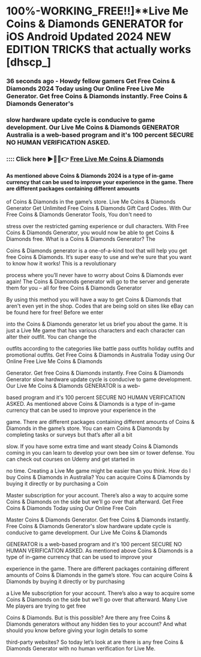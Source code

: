 # 100%-WORKING_FREE!!]**Live Me Coins & Diamonds GENERATOR for iOS Android Updated 2024 NEW EDITION TRICKS that actually works [dhscp_]

### 36 seconds ago - Howdy fellow gamers Get Free Coins & Diamonds 2024 Today using Our Online Free Live Me Generator. Get free Coins & Diamonds instantly. Free Coins & Diamonds Generator's 

### slow hardware update cycle is conducive to game development. Our Live Me Coins & Diamonds GENERATOR Australia is a web-based program and it's 100 percent SECURE NO HUMAN VERIFICATION ASKED.



### :::: Click here ►🔴✅👉 <a href="https://lookerstudio.google.com/s/hPXcV9z5GoQ">Free Live Me Coins & Diamonds</a>



#### As mentioned above Coins & Diamonds 2024 is a type of in-game currency that can be used to improve your experience in the game. There are different packages containing different amounts 

of Coins & Diamonds in the game’s store. Live Me Coins & Diamonds Generator Get Unlimited Free Coins & Diamonds Gift Card Codes. With Our Free Coins & Diamonds Generator Tools, You don't need to 

stress over the restricted gaming experience or dull characters. With Free Coins & Diamonds Generator, you would now be able to get Coins & Diamonds free. What is a Coins & Diamonds Generator? The 

Coins & Diamonds generator is a one-of-a-kind tool that will help you get free Coins & Diamonds. It’s super easy to use and we’re sure that you want to know how it works! This is a revolutionary 

process where you’ll never have to worry about Coins & Diamonds ever again! The Coins & Diamonds generator will go to the server and generate them for you – all for free Coins & Diamonds Generator 

By using this method you will have a way to get Coins & Diamonds that aren't even yet in the shop. Codes that are being sold on sites like eBay can be found here for free! Before we enter 

into the Coins & Diamonds generator let us brief you about the game. It is just a Live Me game that has various characters and each character can alter their outfit. You can change the 

outfits according to the categories like battle pass outfits holiday outfits and promotional outfits. Get Free Coins & Diamonds in Australia Today using Our Online Free Live Me Coins & Diamonds 

Generator. Get free Coins & Diamonds instantly. Free Coins & Diamonds Generator slow hardware update cycle is conducive to game development. Our Live Me Coins & Diamonds GENERATOR is a web-

based program and it's 100 percent SECURE NO HUMAN VERIFICATION ASKED. As mentioned above Coins & Diamonds is a type of in-game currency that can be used to improve your experience in the 

game. There are different packages containing different amounts of Coins & Diamonds in the game’s store. You can earn Coins & Diamonds by completing tasks or surveys but that’s after all a bit 

slow. If you have some extra time and want steady Coins & Diamonds coming in you can learn to develop your own bee sim or tower defense. You can check out courses on Udemy and get started in 

no time. Creating a Live Me game might be easier than you think. How do I buy Coins & Diamonds in Australia? You can acquire Coins & Diamonds by buying it directly or by purchasing a Coin 

Master subscription for your account. There’s also a way to acquire some Coins & Diamonds on the side but we’ll go over that afterward. Get Free Coins & Diamonds Today using Our Online Free Coin 

Master Coins & Diamonds Generator. Get free Coins & Diamonds instantly. Free Coins & Diamonds Generator's slow hardware update cycle is conducive to game development. Our Live Me Coins & Diamonds 

GENERATOR is a web-based program and it's 100 percent SECURE NO HUMAN VERIFICATION ASKED. As mentioned above Coins & Diamonds is a type of in-game currency that can be used to improve your 

experience in the game. There are different packages containing different amounts of Coins & Diamonds in the game’s store. You can acquire Coins & Diamonds by buying it directly or by purchasing 

a Live Me subscription for your account. There’s also a way to acquire some Coins & Diamonds on the side but we’ll go over that afterward. Many Live Me players are trying to get free 

Coins & Diamonds. But is this possible? Are there any free Coins & Diamonds generators without any hidden ties to your account? And what should you know before giving your login details to some 

third-party websites? So today let’s look at are there is any free Coins & Diamonds Generator with no human verification for Live Me.


